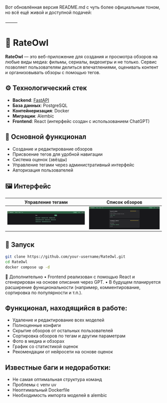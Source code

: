 Вот обновлённая версия README.md с чуть более официальным тоном, но всё ещё живой и доступной подачей:

⸻


# 🦉 RateOwl

**RateOwl** — это веб-приложение для создания и просмотра обзоров на любые виды медиа: фильмы, сериалы, видеоигры и не только. Сервис позволяет пользователям делиться впечатлениями, оценивать контент и организовывать обзоры с помощью тегов.

## ⚙️ Технологический стек

- **Backend**: [FastAPI](https://fastapi.tiangolo.com/)
- **База данных**: PostgreSQL
- **Контейнеризация**: Docker
- **Миграции**: Alembic
- **Frontend**: React (интерфейс создан с использованием ChatGPT)

## 🧩 Основной функционал

- Создание и редактирование обзоров
- Присвоение тегов для удобной навигации
- Система оценок (звёзды)
- Управление тегами через административный интерфейс
- Авторизация пользователей

## 🖼️ Интерфейс

| Управление тегами        | Список обзоров                |
|--------------------------|-------------------------------|
| ![Теги](images/tags.png) | ![Обзоры](images/reviews.png) |


## 🚀 Запуск

```bash
git clone https://github.com/your-username/RateOwl.git
cd RateOwl
docker compose up -d
```

📝 Дополнительно
	•	Frontend реализован с помощью React и сгенерирован на основе описания через GPT.
	•	В будущем планируется расширение функциональности (например, комментирование, сортировка по популярности и т.п.).


## Функционал, находящийся в работе:
- Удаление и редактирование всех моделей
- Полноценные конфиги
- Скрытие обзоров от остальных пользователей
- Сортировка обзоров по тегам и другим параметрам
- Фото в медиа и обзорах
- График со статистикой оценок
- Рекомендации от нейросети на основе оценок

## Известные баги и недоработки:
- Не самая оптимальная структура команд
- Проблемы с venv uv
- Неоптимальный Dockerfile
- Необходимость импорта моделей в alembic